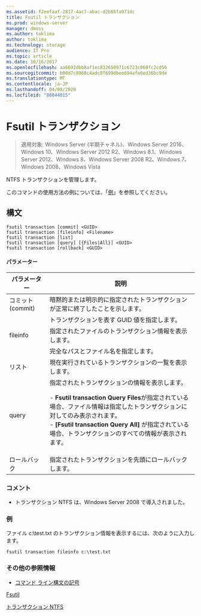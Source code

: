 ```yaml
---
ms.assetid: f2eefaaf-2817-4ac7-abac-d2b65fa971dc
title: Fsutil トランザクション
ms.prod: windows-server
manager: dmoss
ms.author: toklima
author: toklima
ms.technology: storage
audience: IT Pro
ms.topic: article
ms.date: 10/16/2017
ms.openlocfilehash: aa6692dbb8af1ec832650971c6723c060fc2cd56
ms.sourcegitcommit: b00d7c8968c4adc8f699dbee694afe6ed36bc9de
ms.translationtype: MT
ms.contentlocale: ja-JP
ms.lasthandoff: 04/08/2020
ms.locfileid: "80844015"
---
```

# <a name="fsutil-transaction"></a>Fsutil トランザクション
>適用対象: Windows Server (半期チャネル)、Windows Server 2016、Windows 10、Windows Server 2012 R2、Windows 8.1、Windows Server 2012、Windows 8、Windows Server 2008 R2、Windows 7、Windows 2008、Windows Vista

NTFS トランザクションを管理します。

このコマンドの使用方法の例については、「[例](#BKMK_examples)」を参照してください。

## <a name="syntax"></a>構文

```
fsutil transaction [commit] <GUID>
fsutil transaction [fileinfo] <Filename>
fsutil transaction [list]
fsutil transaction [query] [{Files|All}] <GUID>
fsutil transaction [rollback] <GUID>
```

#### <a name="parameters"></a>パラメーター

| パラメーター  |                                                                                                                                                     説明                                                                                                                                                     |
|------------|---------------------------------------------------------------------------------------------------------------------------------------------------------------------------------------------------------------------------------------------------------------------------------------------------------------------|
|   コミット (commit)   |                                                                                                                      暗黙的または明示的に指定されたトランザクションが正常に終了したことを示します。                                                                                                                      |
|   <GUID>   |                                                                                                                               トランザクションを表す GUID 値を指定します。                                                                                                                               |
|  fileinfo  |                                                                                                                              指定されたファイルのトランザクション情報を表示します。                                                                                                                               |
| <Filename> |                                                                                                                                         完全なパスとファイル名を指定します。                                                                                                                                          |
|    リスト    |                                                                                                                                 現在実行されているトランザクションの一覧を表示します。                                                                                                                                  |
|   query    | 指定されたトランザクションの情報を表示します。<p>- **Fsutil transaction Query Files**が指定されている場合、ファイル情報は指定したトランザクションに対してのみ表示されます。<br />- **[Fsutil transaction Query All]** が指定されている場合、トランザクションのすべての情報が表示されます。 |
|  ロールバック  |                                                                                                                                指定されたトランザクションを先頭にロールバックします。                                                                                                                                 |

### <a name="remarks"></a>コメント

-   トランザクション NTFS は、Windows Server 2008 で導入されました。

### <a name="examples"></a><a name="BKMK_examples"></a>例
ファイル c:\test.txt のトランザクション情報を表示するには、次のように入力します。

```
fsutil transaction fileinfo c:\test.txt  
```

### <a name="additional-references"></a>その他の参照情報
- [コマンド ライン構文の記号](command-line-syntax-key.md)

[Fsutil](Fsutil.md)

[トランザクション NTFS](https://go.microsoft.com/fwlink/?LinkID=165402)


